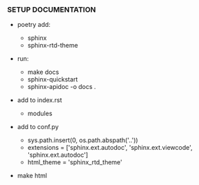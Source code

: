 ### SETUP DOCUMENTATION

- poetry add:
  * sphinx
  * sphinx-rtd-theme


- run:
  * make docs 
  * sphinx-quickstart 
  * sphinx-apidoc -o docs .


- add to index.rst
  * modules


- add to conf.py
  * sys.path.insert(0, os.path.abspath('..'))
  * extensions = ['sphinx.ext.autodoc', 'sphinx.ext.viewcode', 'sphinx.ext.autodoc']
  * html_theme = 'sphinx_rtd_theme'


- make html